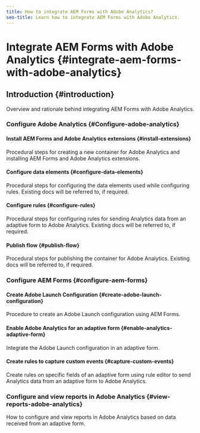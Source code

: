 ```yaml
---
title: How to integrate AEM Forms with Adobe Analytics?
seo-title: Learn how to integrate AEM Forms with Adobe Analytics.
---
```


# Integrate AEM Forms with Adobe Analytics {#integrate-aem-forms-with-adobe-analytics}

## Introduction {#introduction}

Overview and rationale behind integrating AEM Forms with Adobe Analytics.

### Configure Adobe Analytics {#Configure-adobe-analytics}


#### Install AEM Forms and Adobe Analytics extensions {#install-extensions}

Procedural steps for creating a new container for Adobe Analytics and installing AEM Forms and Adobe Analytics extensions. 

#### Configure data elements {#configure-data-elements}

Procedural steps for configuring the data elements used while configuring rules. Existing docs will be referred to, if required.

#### Configure rules {#configure-rules}

Procedural steps for configuring rules for sending Analytics data from an adaptive form to Adobe Analytics. Existing docs will be referred to, if required.

#### Publish flow {#publish-flow}

Procedural steps for publishing the container for Adobe Analytics. Existing docs will be referred to, if required.

### Configure AEM Forms {#configure-aem-forms}

#### Create Adobe Launch Configuration {#create-adobe-launch-configuration}

Procedure to create an Adobe Launch configuration using AEM Forms.

#### Enable Adobe Analytics for an adaptive form {#enable-analytics-adaptive-form}

Integrate the Adobe Launch configuration in an adaptive form.

#### Create rules to capture custom events {#capture-custom-events}

Create rules on specific fields of an adaptive form using rule editor to send Analytics data from an adaptive form to Adobe Analytics.

### Configure and view reports in Adobe Analytics {#view-reports-adobe-analytics}

How to configure and view reports in Adobe Analytics based on data received from an adaptive form.